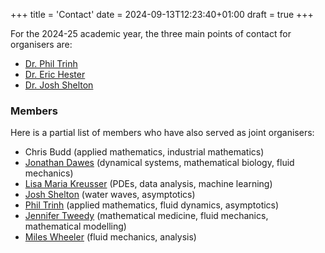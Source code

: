 +++
title = 'Contact'
date = 2024-09-13T12:23:40+01:00
draft = true
+++

For the 2024-25 academic year, the three main points of contact for organisers are:

* [Dr. Phil Trinh](http://www.ptrinh.com)
* [Dr. Eric Hester](https://www.math.ucla.edu/~ehester/)
* [Dr. Josh Shelton](https://people.bath.ac.uk/js2317/)

### Members

Here is a partial list of members who have also served as joint organisers: 

* Chris Budd (applied mathematics, industrial mathematics)
* [Jonathan Dawes](https://people.bath.ac.uk/jhpd20) (dynamical systems, mathematical biology, fluid mechanics)
* [Lisa Maria Kreusser](https://people.bath.ac.uk/lmk54) (PDEs, data analysis, machine learning)
* [Josh Shelton](https://people.bath.ac.uk/js2317) (water waves, asymptotics)
* [Phil Trinh](http://www.ptrinh.com) (applied mathematics, fluid dynamics, asymptotics)
* [Jennifer Tweedy](https://samba.ac.uk/staff/jennifer-tweedy) (mathematical medicine, fluid mechanics, mathematical modelling) 
* [Miles Wheeler](http://www.mileshwheeler.com) (fluid mechanics, analysis)
